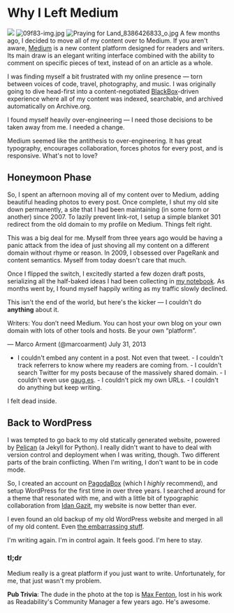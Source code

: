 # Why I Left Medium

 ![](https://images.squarespace-cdn.com/content/v1/665498111876725f7613f1e6/1719666470442-3JY6Z7FYN2V0NRK80T6C/26178-img.jpg)      ![09f83-img.jpg](http://images.squarespace-cdn.com/content/v1/665498111876725f7613f1e6/1719666449097-0CU7VF0Y1E2S5LATMD8O/6c2d6-09f83-img.jpg)    ![Praying for Land_8386426833_o.jpg](http://images.squarespace-cdn.com/content/v1/665498111876725f7613f1e6/1719666493653-J2DVSKAKKG0R4K0QGTJI/8309e-6ee3d-prayingforland_8386426833_o.jpg)   A few months ago, I decided to move all of my content over to Medium. If you aren't aware, [Medium](http://medium.com) is a new content platform designed for readers and writers. Its main draw is an elegant writing interface combined with the ability to comment on specific pieces of text, instead of on an article as a whole.

 I was finding myself a bit frustrated with my online presence — torn between voices of code, travel, photography, and music. I was originally going to dive head\-first into a content\-negotiated [BlackBox](https://github.com/kennethreitz/blackbox)\-driven experience where all of my content was indexed, searchable, and archived automatically on Archive.org.

 I found myself heavily over\-engineering — I need those decisions to be taken away from me. I needed a change.

 Medium seemed like the antithesis to over\-engineering. It has great typography, encourages collaboration, forces photos for every post, and is responsive. What's not to love?

 ## Honeymoon Phase

 So, I spent an afternoon moving all of my content over to Medium, adding beautiful heading photos to every post. Once complete, I shut my old site down permanently, a site that I had been maintaining (in some form or another) since 2007\. To lazily prevent link\-rot, I setup a simple blanket 301 redirect from the old domain to my profile on Medium. Things felt right.

 This was a big deal for me. Myself from three years ago would be having a panic attack from the idea of just shoving all my content on a different domain without rhyme or reason. In 2009, I obsessed over PageRank and content semantics. Myself from today doesn't care that much.

 Once I flipped the switch, I excitedly started a few dozen draft posts, serializing all the half\-baked ideas I had been collecting in [my notebook](http://www.amazon.com/gp/product/B000ZYF22M/ref=as_li_ss_tl?ie=UTF8&camp=1789&creative=390957&creativeASIN=B000ZYF22M&linkCode=as2&tag=bookforkind-20). As months went by, I found myself happily writing as my traffic slowly declined.

 This isn't the end of the world, but here's the kicker — I couldn't do **anything** about it.

 Writers: You don’t need Medium. You can host your own blog on your own domain with lots of other tools and hosts. Be your own “platform”.

 — Marco Arment (@marcoarment) July 31, 2013

 * I couldn't embed any content in a post. Not even that tweet. \- I couldn't track referrers to know where my readers are coming from. \- I couldn't search Twitter for my posts because of the massively shared domain. \- I couldn't even use [gaug.es](http://gaug.es/). \- I couldn't pick my own URLs. \- I couldn't do anything but keep writing.

 I felt dead inside.

 ## Back to WordPress

 I was tempted to go back to my old statically generated website, powered by [Pelican](http://docs.getpelican.com/en/3.2/) (a Jekyll for Python). I really didn't want to have to deal with version control and deployment when I was writing, though. Two different parts of the brain conflicting. When I'm writing, I don't want to be in code mode.

 So, I created an account on [PagodaBox](https://pagodabox.com/) (which I *highly* recommend), and setup WordPress for the first time in over three years. I searched around for a theme that resonated with me, and with a little bit of typographic collaboration from [Idan Gazit](http://gazit.me/), my website is now better than ever.

 I even found an old backup of my old WordPress website and merged in all of my old content. Even [the embarrassing stuff](http://kennethreitz.org/hacker-identity/).

 I'm writing again. I'm in control again. It feels good. I'm here to stay.

 ### tl;dr

 Medium really is a great platform if you just want to write. Unfortunately, for me, that just wasn't my problem.

 **Pub Trivia**: The dude in the photo at the top is [Max Fenton](http://www.maxfenton.com/), lost in his work as Readability's Community Manager a few years ago. He's awesome.
